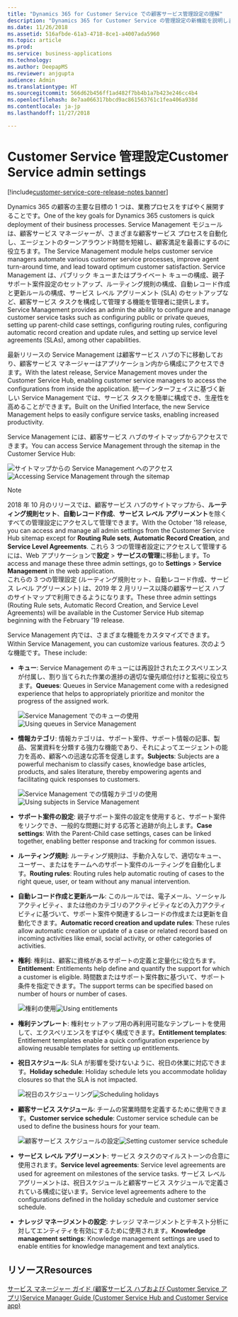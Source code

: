 ```yaml
---
title: "Dynamics 365 for Customer Service での顧客サービス管理設定の理解"
description: "Dynamics 365 for Customer Service の管理設定の新機能を説明します"
ms.date: 11/26/2018
ms.assetid: 516afbde-61a3-4718-8ce1-a4007ada5960
ms.topic: article
ms.prod: 
ms.service: business-applications
ms.technology: 
ms.author: DeepapMS
ms.reviewer: anjgupta
audience: Admin
ms.translationtype: HT
ms.sourcegitcommit: 566d62b456ff1ad482f7bb4b1a7b423e246cc4b4
ms.openlocfilehash: 8e7aa066317bbcd9ac861563761c1fea406a938d
ms.contentlocale: ja-jp
ms.lasthandoff: 11/27/2018

---
```

#  <a name="customer-service-admin-settings"></a><span data-ttu-id="fa6a6-103">Customer Service 管理設定</span><span class="sxs-lookup"><span data-stu-id="fa6a6-103">Customer Service admin settings</span></span> 

[!include[customer-service-core-release-notes banner](../../includes/customer-service-core-release-notes.md)]

<span data-ttu-id="fa6a6-104">Dynamics 365 の顧客の主要な目標の 1 つは、業務プロセスをすばやく展開することです。</span><span class="sxs-lookup"><span data-stu-id="fa6a6-104">One of the key goals for Dynamics 365 customers is quick deployment of their business processes.</span></span> <span data-ttu-id="fa6a6-105">Service Management モジュールは、顧客サービス マネージャーが、さまざまな顧客サービス プロセスを自動化し、エージェントのターンアラウンド時間を短縮し、顧客満足を最善にするのに役立ちます。</span><span class="sxs-lookup"><span data-stu-id="fa6a6-105">The Service Management module helps customer service managers automate various customer service processes, improve agent turn-around time, and lead toward optimum customer satisfaction.</span></span> <span data-ttu-id="fa6a6-106">Service Management は、パブリック キューまたはプライベート キューの構成、親子サポート案件設定のセットアップ、ルーティング規則の構成、自動レコード作成と更新ルールの構成、サービス レベル アグリーメント (SLA) のセットアップなど、顧客サービス タスクを構成して管理する機能を管理者に提供します。</span><span class="sxs-lookup"><span data-stu-id="fa6a6-106">Service Management provides an admin the ability to configure and manage customer service tasks such as configuring public or private queues, setting up parent-child case settings, configuring routing rules, configuring automatic record creation and update rules, and setting up service level agreements (SLAs), among other capabilities.</span></span>

<span data-ttu-id="fa6a6-107">最新リリースの Service Management は顧客サービス ハブの下に移動しており、顧客サービス マネージャーはアプリケーション内から構成にアクセスできます。</span><span class="sxs-lookup"><span data-stu-id="fa6a6-107">With the latest release, Service Management moves under the Customer Service Hub, enabling customer service managers to access the configurations from inside the application.</span></span> <span data-ttu-id="fa6a6-108">統一インターフェイスに基づく新しい Service Management では、サービス タスクを簡単に構成でき、生産性を高めることができます。</span><span class="sxs-lookup"><span data-stu-id="fa6a6-108">Built on the Unified Interface, the new Service Management helps to easily configure service tasks, enabling increased productivity.</span></span> 

<span data-ttu-id="fa6a6-109">Service Management には、顧客サービス ハブのサイトマップからアクセスできます。</span><span class="sxs-lookup"><span data-stu-id="fa6a6-109">You can access Service Management through the sitemap in the Customer Service Hub:</span></span> 

<span data-ttu-id="fa6a6-110">![サイトマップからの Service Management へのアクセス](media/csh-sitemap-service-management.png "サイトマップからの Service Management へのアクセス")</span><span class="sxs-lookup"><span data-stu-id="fa6a6-110">![Accessing Service Management through the sitemap](media/csh-sitemap-service-management.png "Accessing Service Management through the sitemap")</span></span>

> [!NOTE]
> <span data-ttu-id="fa6a6-111">2018 年 10 月のリリースでは、顧客サービス ハブのサイトマップから、**ルーティング規則セット**、**自動レコード作成**、**サービス レベル アグリーメント**を除くすべての管理設定にアクセスして管理できます。</span><span class="sxs-lookup"><span data-stu-id="fa6a6-111">With the October '18 release, you can access and manage all admin settings from the Customer Service Hub sitemap except for **Routing Rule sets**, **Automatic Record Creation**, and **Service Level Agreements**.</span></span> <span data-ttu-id="fa6a6-112">これら 3 つの管理者設定にアクセスして管理するには、Web アプリケーションで**設定** > **サービスの管理**に移動します。</span><span class="sxs-lookup"><span data-stu-id="fa6a6-112">To access and manage these three admin settings, go to **Settings** > **Service Management** in the web application.</span></span> </br>
> <span data-ttu-id="fa6a6-113">これらの 3 つの管理設定 (ルーティング規則セット、自動レコード作成、サービス レベル アグリーメント) は、2019 年 2 月リリース以降の顧客サービス ハブのサイトマップで利用できるようになります。</span><span class="sxs-lookup"><span data-stu-id="fa6a6-113">These three admin settings (Routing Rule sets, Automatic Record Creation, and Service Level Agreements) will be available in the Customer Service Hub sitemap beginning with the February '19 release.</span></span>

<span data-ttu-id="fa6a6-114">Service Management 内では、さまざまな機能をカスタマイズできます。</span><span class="sxs-lookup"><span data-stu-id="fa6a6-114">Within Service Management, you can customize various features.</span></span> <span data-ttu-id="fa6a6-115">次のような機能です。</span><span class="sxs-lookup"><span data-stu-id="fa6a6-115">These include:</span></span>  

- <span data-ttu-id="fa6a6-116">**キュー**: Service Management のキューには再設計されたエクスペリエンスが付属し、割り当てられた作業の進捗の適切な優先順位付けと監視に役立ちます。</span><span class="sxs-lookup"><span data-stu-id="fa6a6-116">**Queues**: Queues in Service Management come with a redesigned experience that helps to appropriately prioritize and monitor the progress of the assigned work.</span></span>

  <span data-ttu-id="fa6a6-117">![Service Management でのキューの使用](media/service-management-queues.png "Service Management でのキューの使用")</span><span class="sxs-lookup"><span data-stu-id="fa6a6-117">![Using queues in Service Management](media/service-management-queues.png "Using queues in Service Management")</span></span>

- <span data-ttu-id="fa6a6-118">**情報カテゴリ**: 情報カテゴリは、サポート案件、サポート情報の記事、製品、営業資料を分類する強力な機能であり、それによってエージェントの能力を高め、顧客への迅速な応答を促進します。</span><span class="sxs-lookup"><span data-stu-id="fa6a6-118">**Subjects**: Subjects are a powerful mechanism to classify cases, knowledge base articles, products, and sales literature, thereby empowering agents and facilitating quick responses to customers.</span></span>  

  <span data-ttu-id="fa6a6-119">![Service Management での情報カテゴリの使用](media/service-management-subjects.png "Service Management での情報カテゴリの使用")</span><span class="sxs-lookup"><span data-stu-id="fa6a6-119">![Using subjects in Service Management](media/service-management-subjects.png "Using subjects in Service Management")</span></span>

- <span data-ttu-id="fa6a6-120">**サポート案件の設定**: 親子サポート案件の設定を使用すると、サポート案件をリンクでき、一般的な問題に対する応答と追跡が向上します。</span><span class="sxs-lookup"><span data-stu-id="fa6a6-120">**Case settings**: With the Parent-Child case settings, cases can be linked together, enabling better response and tracking for common issues.</span></span>  

- <span data-ttu-id="fa6a6-121">**ルーティング規則**: ルーティング規則は、手動介入なしで、適切なキュー、ユーザー、またはをチームへのサポート案件のルーティングを自動化します。</span><span class="sxs-lookup"><span data-stu-id="fa6a6-121">**Routing rules**: Routing rules help automatic routing of cases to the right queue, user, or team without any manual intervention.</span></span> 

- <span data-ttu-id="fa6a6-122">**自動レコード作成と更新ルール**: このルールでは、電子メール、ソーシャル アクティビティ、または他のカテゴリのアクティビティなどの入力アクティビティに基づいて、サポート案件や関連するレコードの作成または更新を自動化できます。</span><span class="sxs-lookup"><span data-stu-id="fa6a6-122">**Automatic record creation and update rules**: These rules allow automatic creation or update of a case or related record based on incoming activities like email, social activity, or other categories of activities.</span></span> 

- <span data-ttu-id="fa6a6-123">**権利**: 権利は、顧客に資格があるサポートの定義と定量化に役立ちます。</span><span class="sxs-lookup"><span data-stu-id="fa6a6-123">**Entitlement**: Entitlements help define and quantify the support for which a customer is eligible.</span></span> <span data-ttu-id="fa6a6-124">時間数またはサポート案件数に基づいて、サポート条件を指定できます。</span><span class="sxs-lookup"><span data-stu-id="fa6a6-124">The support terms can be specified based on number of hours or number of cases.</span></span> 

  <span data-ttu-id="fa6a6-125">![権利の使用](media/service-management-entitlements.png "権利の使用")</span><span class="sxs-lookup"><span data-stu-id="fa6a6-125">![Using entitlements](media/service-management-entitlements.png "Using entitlements")</span></span>

- <span data-ttu-id="fa6a6-126">**権利テンプレート**: 権利セットアップ用の再利用可能なテンプレートを使用して、エクスペリエンスをすばやく構成できます。</span><span class="sxs-lookup"><span data-stu-id="fa6a6-126">**Entitlement templates**: Entitlement templates enable a quick configuration experience by allowing reusable templates for setting up entitlements.</span></span>  

- <span data-ttu-id="fa6a6-127">**祝日スケジュール**: SLA が影響を受けないように、祝日の休業に対応できます。</span><span class="sxs-lookup"><span data-stu-id="fa6a6-127">**Holiday schedule**: Holiday schedule lets you accommodate holiday closures so that the SLA is not impacted.</span></span> 

  <span data-ttu-id="fa6a6-128">![祝日のスケジューリング](media/service-management-holiday-schedule.png "祝日のスケジューリング")</span><span class="sxs-lookup"><span data-stu-id="fa6a6-128">![Scheduling holidays](media/service-management-holiday-schedule.png "Scheduling holidays")</span></span>

- <span data-ttu-id="fa6a6-129">**顧客サービス スケジュール**: チームの営業時間を定義するために使用できます。</span><span class="sxs-lookup"><span data-stu-id="fa6a6-129">**Customer service schedule**: Customer service schedule can be used to define the business hours for your team.</span></span>  

  <span data-ttu-id="fa6a6-130">![顧客サービス スケジュールの設定](media/service-management-customer-service-schedule.png "顧客サービス スケジュールの設定")</span><span class="sxs-lookup"><span data-stu-id="fa6a6-130">![Setting customer service schedule](media/service-management-customer-service-schedule.png "Setting customer service schedule")</span></span>

- <span data-ttu-id="fa6a6-131">**サービス レベル アグリーメント**: サービス タスクのマイルストーンの合意に使用されます。</span><span class="sxs-lookup"><span data-stu-id="fa6a6-131">**Service level agreements**: Service level agreements are used for agreement on milestones of the service tasks.</span></span> <span data-ttu-id="fa6a6-132">サービス レベル アグリーメントは、祝日スケジュールと顧客サービス スケジュールで定義されている構成に従います。</span><span class="sxs-lookup"><span data-stu-id="fa6a6-132">Service level agreements adhere to the configurations defined in the holiday schedule and customer service schedule.</span></span>  

- <span data-ttu-id="fa6a6-133">**ナレッジ マネージメントの設定**: ナレッジ マネージメントとテキスト分析に対してエンティティを有効にするために使用されます。</span><span class="sxs-lookup"><span data-stu-id="fa6a6-133">**Knowledge management settings**: Knowledge management settings are used to enable entities for knowledge management and text analytics.</span></span> 

## <a name="resources"></a><span data-ttu-id="fa6a6-134">リソース</span><span class="sxs-lookup"><span data-stu-id="fa6a6-134">Resources</span></span>

[<span data-ttu-id="fa6a6-135">サービス マネージャー ガイド (顧客サービス ハブおよび Customer Service アプリ)</span><span class="sxs-lookup"><span data-stu-id="fa6a6-135">Service Manager Guide (Customer Service Hub and Customer Service app)</span></span>](https://docs.microsoft.com/dynamics365/customer-engagement/customer-service/service-manager-guide)



